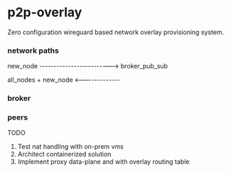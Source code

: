 # p2p-overlay

Zero configuration wireguard based network overlay provisioning system. 

### network paths
new_node -------------------------> broker_pub_sub

all_nodes + new_node <-------------

### broker

### peers

TODO
1. Test nat handling with on-prem vms
2. Architect containerized solution
3. Implement proxy data-plane and with overlay routing table